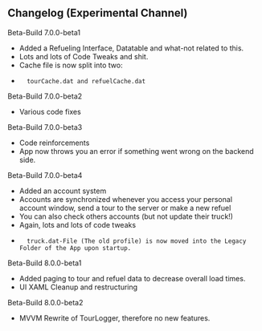 ## Changelog (Experimental Channel)

Beta-Build 7.0.0-beta1

-	Added a Refueling Interface, Datatable and what-not related to this.
-	Lots and lots of Code Tweaks and shit.
-	Cache file is now split into two:
-		tourCache.dat and refuelCache.dat

Beta-Build 7.0.0-beta2

-	Various code fixes

Beta-Build 7.0.0-beta3

-	Code reinforcements
-	App now throws you an error if something went wrong on the backend side.

Beta-Build 7.0.0-beta4

-	Added an account system
-	Accounts are synchronized whenever you access your personal account window, send a tour to the server or make a new refuel
-	You can also check others accounts (but not update their truck!)
-	Again, lots and lots of code tweaks
-		truck.dat-File (The old profile) is now moved into the Legacy Folder of the App upon startup.

Beta-Build 8.0.0-beta1

-	Added paging to tour and refuel data to decrease overall load times.
-	UI XAML Cleanup and restructuring

Beta-Build 8.0.0-beta2

-	MVVM Rewrite of TourLogger, therefore no new features.